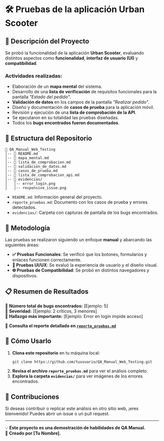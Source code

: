 # 🛠 Pruebas de la aplicación Urban Scooter

## 📌 Descripción del Proyecto
Se probó la funcionalidad de la aplicación **Urban Scooter**, evaluando distintos aspectos como **funcionalidad**, **interfaz de usuario (UI)** y **compatibilidad**.

### Actividades realizadas:

- Elaboración de un **mapa mental** del sistema.
- Desarrollo de una **lista de verificación** de requisitos funcionales para la pantalla *"Estado del pedido"*.
- **Validación de datos** en los campos de la pantalla *"Realizar pedido"*.
- Diseño y documentación de **casos de prueba** para la aplicación móvil.
- Revisión y ejecución de una **lista de comprobación de la API**.
- Se ejecutaron en su totalidad las pruebas diseñadas.
- Todos los **bugs encontrados fueron documentados**.

## 📂 Estructura del Repositorio
```
📁 QA_Manual_Web_Testing
│-- 📄 README.md  
│-- 📄 mapa_mental.md
│-- 📄 lista_de_comprobacion.md
│-- 📄 validacion_de_datos.md
│-- 📄 casos_de_prueba.md
│-- 📄 lista_de_comprobacion_api.md
│-- 📁 evidencias/
│   │-- error_login.png
│   │-- responsive_issue.png
```
- `README.md`: Información general del proyecto.
- `reporte_pruebas.md`: Documento con los casos de prueba y errores detectados.
- `evidencias/`: Carpeta con capturas de pantalla de los bugs encontrados.

## 🔎 Metodología
Las pruebas se realizaron siguiendo un enfoque **manual** y abarcando las siguientes áreas:
- **✅ Pruebas Funcionales**: Se verificó que los botones, formularios y enlaces funcionen correctamente.
- **🎨 Pruebas UI/UX**: Se evaluó la experiencia de usuario y el diseño visual.
- **🌐 Pruebas de Compatibilidad**: Se probó en distintos navegadores y dispositivos.

## 📋 Resumen de Resultados
🔹 **Número total de bugs encontrados:** [Ejemplo: 5]  
🔹 **Severidad:** [Ejemplo: 2 críticos, 3 menores]  
🔹 **Hallazgo más importante:** [Ejemplo: Error en login impide acceso]  

📄 **Consulta el reporte detallado en [`reporte_pruebas.md`](reporte_pruebas.md)**

## 🚀 Cómo Usarlo
1. **Clona este repositorio** en tu máquina local:
   ```bash
   git clone https://github.com/tuusuario/QA_Manual_Web_Testing.git
   ```
2. **Revisa el archivo `reporte_pruebas.md`** para ver el análisis completo.
3. **Explora la carpeta `evidencias/`** para ver imágenes de los errores encontrados.

## 📌 Contribuciones
Si deseas contribuir o replicar este análisis en otro sitio web, ¡eres bienvenido! Puedes abrir un issue o un pull request.

---

💡 **Este proyecto es una demostración de habilidades de QA Manual.**  
🚀 **Creado por [Tu Nombre].**

